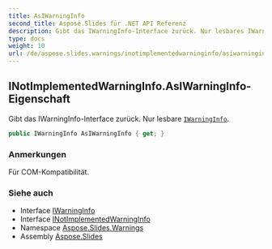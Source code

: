 ```yaml
---
title: AsIWarningInfo
second_title: Aspose.Slides für .NET API Referenz
description: Gibt das IWarningInfo-Interface zurück. Nur lesbares IWarningInfo aspose.slides.warnings/iwarninginfo.
type: docs
weight: 10
url: /de/aspose.slides.warnings/inotimplementedwarninginfo/asiwarninginfo/
---
```


## INotImplementedWarningInfo.AsIWarningInfo-Eigenschaft

Gibt das IWarningInfo-Interface zurück. Nur lesbare [`IWarningInfo`](../../iwarninginfo).

```csharp
public IWarningInfo AsIWarningInfo { get; }
```

### Anmerkungen

Für COM-Kompatibilität.

### Siehe auch

* Interface [IWarningInfo](../../iwarninginfo)
* Interface [INotImplementedWarningInfo](../../inotimplementedwarninginfo)
* Namespace [Aspose.Slides.Warnings](../../inotimplementedwarninginfo)
* Assembly [Aspose.Slides](../../../)

<!-- DO NOT EDIT: generiert von xmldocmd für Aspose.Slides.dll -->